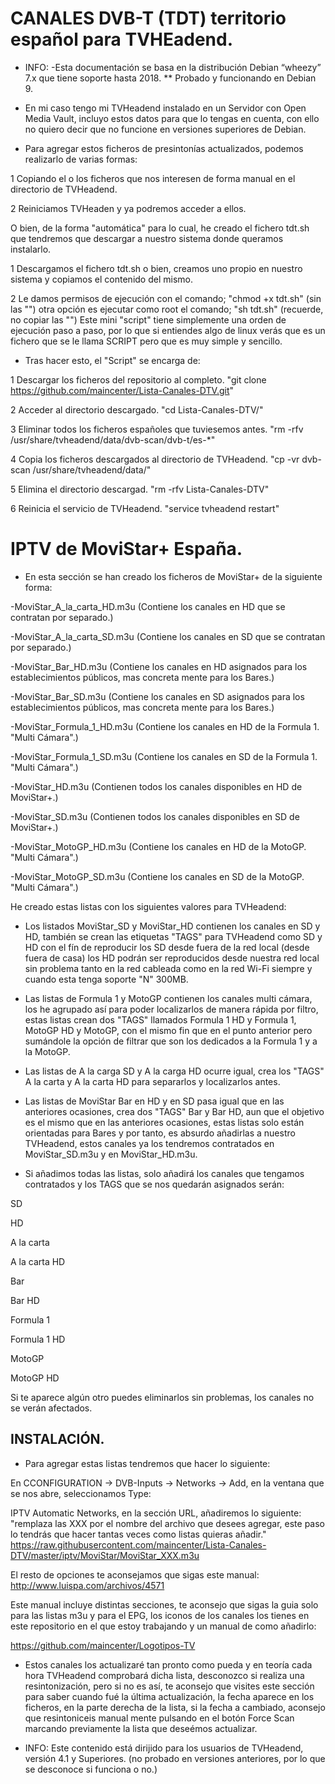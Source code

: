 CANALES DVB-T (TDT) territorio español para TVHEadend.
======================================================
* INFO: -Esta documentación se basa en la distribución Debian “wheezy” 7.x que tiene soporte hasta 2018.
** Probado y funcionando en Debian 9.

+ En mi caso tengo mi TVHeadend instalado en un Servidor con Open Media Vault, incluyo estos datos para que lo tengas en cuenta, con ello no quiero decir que no funcione en versiones superiores de Debian.

+ Para agregar estos ficheros de presintonías actualizados, podemos realizarlo de varias formas:

1 Copiando el o los ficheros que nos interesen de forma manual en el directorio de TVHeadend.

2 Reiniciamos TVHeaden y ya podremos acceder a ellos.

O bien, de la forma "automática" para lo cual, he creado el fichero tdt.sh que tendremos que descargar a nuestro sistema donde queramos instalarlo.

1 Descargamos el fichero tdt.sh o bien, creamos uno propio en nuestro sistema y copiamos el contenido del mismo.

2 Le damos permisos de ejecución con el comando; "chmod +x tdt.sh" (sin las "") otra opción es ejecutar como root el comando; "sh tdt.sh" (recuerde, no copiar las "") Este mini "script" tiene simplemente una orden de ejecución paso a paso, por lo que si entiendes algo de linux verás que es un fichero que se le llama SCRIPT pero que es muy simple y sencillo.

+ Tras hacer esto, el "Script" se encarga de:

1 Descargar los ficheros del repositorio al completo. "git clone https://github.com/maincenter/Lista-Canales-DTV.git"

2 Acceder al directorio descargado. "cd Lista-Canales-DTV/"

3 Eliminar todos los ficheros españoles que tuviesemos antes. "rm -rfv /usr/share/tvheadend/data/dvb-scan/dvb-t/es-*" 

4 Copia los ficheros descargados al directorio de TVHeadend. "cp -vr dvb-scan /usr/share/tvheadend/data/"

5 Elimina el directorio descargad. "rm -rfv Lista-Canales-DTV"

6 Reinicia el servicio de TVHeadend. "service tvheadend restart"


IPTV de MoviStar+ España.
=========================

+ En esta sección se han creado los ficheros de MoviStar+ de la siguiente forma:

 -MoviStar_A_la_carta_HD.m3u (Contiene los canales en HD que se contratan por separado.)

 -MoviStar_A_la_carta_SD.m3u (Contiene los canales en SD que se contratan por separado.)

 -MoviStar_Bar_HD.m3u (Contiene los canales en HD asignados para los establecimientos públicos, mas concreta mente para los Bares.)

 -MoviStar_Bar_SD.m3u (Contiene los canales en SD asignados para los establecimientos públicos, mas concreta mente para los Bares.)

 -MoviStar_Formula_1_HD.m3u (Contiene los canales en HD de la Formula 1. "Multi Cámara".)

 -MoviStar_Formula_1_SD.m3u (Contiene los canales en SD de la Formula 1. "Multi Cámara".)

 -MoviStar_HD.m3u (Contienen todos los canales disponibles en HD de MoviStar+.)

 -MoviStar_SD.m3u (Contienen todos los canales disponibles en SD de MoviStar+.)

 -MoviStar_MotoGP_HD.m3u (Contiene los canales en HD de la MotoGP. "Multi Cámara".)

 -MoviStar_MotoGP_SD.m3u (Contiene los canales en SD de la MotoGP. "Multi Cámara".)

He creado estas listas con los siguientes valores para TVHeadend:

+ Los listados MoviStar_SD y MoviStar_HD contienen los canales en SD y HD, también se crean las etiquetas "TAGS" para TVHeadend como SD y HD con el fín de reproducir los SD desde fuera de la red local (desde fuera de casa) los HD podrán ser reproducidos desde nuestra red local sin problema tanto en la red cableada como en la red Wi-Fi siempre y cuando esta tenga soporte "N" 300MB.

+ Las listas de Formula 1 y MotoGP contienen los canales multi cámara, los he agrupado así para poder localizarlos de manera rápida por filtro, estas listas crean dos "TAGS" llamados Formula 1 HD y Formula 1, MotoGP HD y MotoGP, con el mismo fin que en el punto anterior pero sumándole la opción de filtrar que son los dedicados a la Formula 1 y a la MotoGP.

+ Las listas de A la carga SD y A la carga HD ocurre igual, crea los "TAGS" A la carta y A la carta HD para separarlos y localizarlos antes.

+ Las listas de MoviStar Bar en HD y en SD pasa igual que en las anteriores ocasiones, crea dos "TAGS" Bar y Bar HD, aun que el objetivo es el mismo que en las anteriores ocasiones, estas listas solo están orientadas para Bares y por tanto, es absurdo añadirlas a nuestro TVHeadend, estos canales ya los tendremos contratados en MoviStar_SD.m3u y en MoviStar_HD.m3u.

+ Si añadimos todas las listas, solo añadirá los canales que tengamos contratados y los TAGS que se nos quedarán asignados serán:

 SD

 HD

 A la carta

 A la carta HD


 Bar

 Bar HD

 Formula 1

 Formula 1 HD

 MotoGP

 MotoGP HD

 Si te aparece algún otro puedes eliminarlos sin problemas, los canales no se verán afectados.


INSTALACIÓN.
------------

+ Para agregar estas listas tendremos que hacer lo siguiente:

En CCONFIGURATION -> DVB-Inputs -> Networks -> Add, en la ventana que se nos abre, seleccionamos Type: 

IPTV Automatic Networks, en la sección URL, añadiremos lo siguiente: "remplaza las XXX por el nombre del archivo que desees agregar, este paso lo tendrás que hacer tantas veces como listas quieras añadir."
https://raw.githubusercontent.com/maincenter/Lista-Canales-DTV/master/iptv/MoviStar/MoviStar_XXX.m3u

El resto de opciones te aconsejamos que sigas este manual: http://www.luispa.com/archivos/4571

Este manual incluye distintas secciones, te aconsejo que sigas la guia solo para las listas m3u y para el EPG, los iconos de los canales los tienes en este repositorio en el que estoy trabajando y un manual de como añadirlo:

https://github.com/maincenter/Logotipos-TV

+ Estos canales los actualizaré tan pronto como pueda y en teoría cada hora TVHeadend comprobará dicha lista, desconozco si realiza una resintonización, pero si no es así, te aconsejo que visites este sección para saber cuando fué la última actualización, la fecha aparece en los ficheros, en la parte derecha de la lista, si la fecha a cambiado, aconsejo que resintoniceis manual mente pulsando en el botón Force Scan marcando previamente la lista que deseémos actualizar.

* INFO: Este contenido está dirijido para los usuarios de TVHeadend, versión 4.1 y Superiores. (no probado en versiones anteriores, por lo que se desconoce si funciona o no.)
